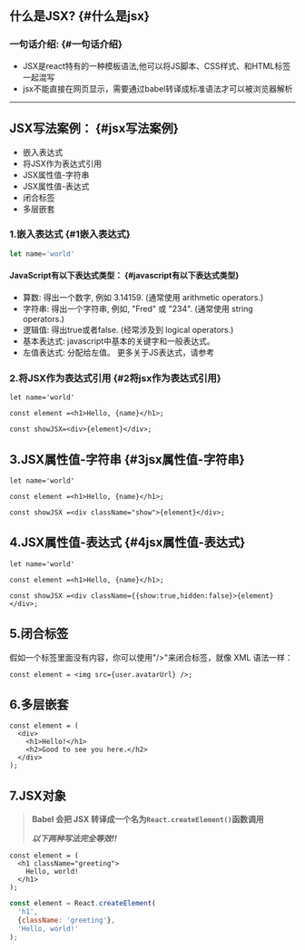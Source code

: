 ## 什么是JSX? {#什么是jsx}

### 一句话介绍: {#一句话介绍}

* JSX是react特有的一种模板语法,他可以将JS脚本、CSS样式、和HTML标签一起混写
* jsx不能直接在网页显示，需要通过babel转译成标准语法才可以被浏览器解析

---

## JSX写法案例： {#jsx写法案例}

* 嵌入表达式
* 将JSX作为表达式引用
* JSX属性值-字符串
* JSX属性值-表达式
* 闭合标签
* 多层嵌套



### 1.嵌入表达式 {#1嵌入表达式}

```js
let name='world'

```

#### JavaScript有以下表达式类型： {#javascript有以下表达式类型}

* 算数: 得出一个数字, 例如 3.14159. \(通常使用 arithmetic operators.\)
* 字符串: 得出一个字符串, 例如, "Fred" 或 "234". \(通常使用 string operators.\)
* 逻辑值: 得出true或者false. \(经常涉及到 logical operators.\)
* 基本表达式: javascript中基本的关键字和一般表达式。
* 左值表达式: 分配给左值。 更多关于JS表达式，请参考

### 2.将JSX作为表达式引用 {#2将jsx作为表达式引用}

```
let name='world'

const element =<h1>Hello, {name}</h1>;

const showJSX=<div>{element}</div>;
```

## 3.JSX属性值-字符串 {#3jsx属性值-字符串}

```
let name='world'

const element =<h1>Hello, {name}</h1>;

const showJSX =<div className="show">{element}</div>;
```

## 4.JSX属性值-表达式 {#4jsx属性值-表达式}

```
let name='world'

const element =<h1>Hello, {name}</h1>;

const showJSX =<div className={{show:true,hidden:false}>{element}</div>;
```

## 5.闭合标签

假如一个标签里面没有内容，你可以使用"/&gt;"来闭合标签，就像 XML 语法一样：

```
const element = <img src={user.avatarUrl} />;
```

## 6.多层嵌套

```
const element = (
  <div>
    <h1>Hello!</h1>
    <h2>Good to see you here.</h2>
  </div>
);
```

## 7.JSX对象

> **Babel 会把 JSX 转译成一个名为`React.createElement()`函数调用**
>
> _**以下两种写法完全等效!!**_

```
const element = (
  <h1 className="greeting">
    Hello, world!
  </h1>
);
```

```js
const element = React.createElement(
  'h1',
  {className: 'greeting'},
  'Hello, world!'
);
```



